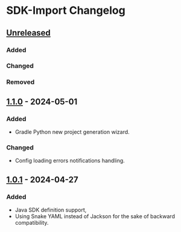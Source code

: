<!-- Keep a Changelog guide -> https://keepachangelog.com -->

# SDK-Import Changelog

## [Unreleased]

### Added

### Changed

### Removed

## [1.1.0] - 2024-05-01

### Added

- Gradle Python new project generation wizard.

### Changed

- Config loading errors notifications handling.

## [1.0.1] - 2024-04-27

### Added

- Java SDK definition support,
- Using Snake YAML instead of Jackson for the sake of backward compatibility.

[Unreleased]: https://github.com/PrzemyslawSwiderski/sdk-import-plugin/compare/v1.1.0...HEAD
[1.1.0]: https://github.com/PrzemyslawSwiderski/sdk-import-plugin/compare/v1.0.1...v1.1.0
[1.0.1]: https://github.com/PrzemyslawSwiderski/sdk-import-plugin/commits/v1.0.1
